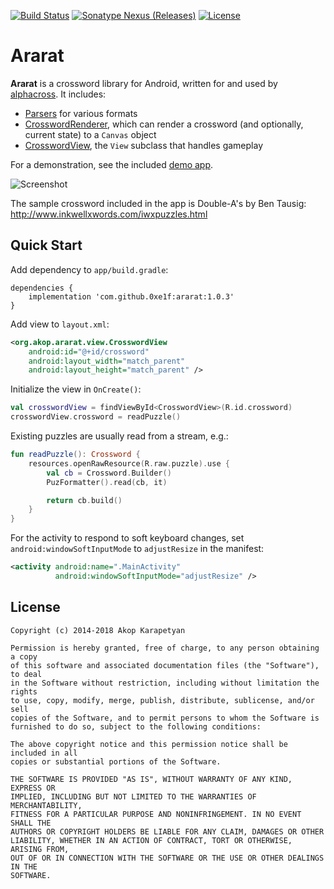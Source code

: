 [![Build Status](https://travis-ci.org/0xe1f/ararat.svg?branch=master)](https://travis-ci.org/0xe1f/ararat)
[![Sonatype Nexus (Releases)](https://img.shields.io/nexus/r/https/oss.sonatype.org/com.github.0xe1f/ararat.svg)](http://repo1.maven.org/maven2/com/github/0xe1f/ararat/)
[![License](https://img.shields.io/badge/license-MIT-4EB1BA.svg)](https://opensource.org/licenses/MIT)

Ararat
======

**Ararat** is a crossword library for Android, written for and used by
[alphacross](https://play.google.com/store/apps/details?id=org.akop.crosswords).
It includes:

* [Parsers](library/src/main/java/org/akop/ararat/io/) for various formats
* [CrosswordRenderer](library/src/main/java/org/akop/ararat/graphics/CrosswordRenderer.java),
which can render a crossword (and optionally, current state) to a `Canvas`
object
* [CrosswordView](library/src/main/java/org/akop/ararat/view/CrosswordView.java), the
`View` subclass that handles gameplay

For a demonstration, see the included [demo app](demo/).

![Screenshot](http://i.imgur.com/1lg7zhN.png)

The sample crossword included in the app is Double-A's by Ben Tausig:
http://www.inkwellxwords.com/iwxpuzzles.html

## Quick Start

Add dependency to `app/build.gradle`:

```
dependencies {
    implementation 'com.github.0xe1f:ararat:1.0.3'
}
```

Add view to `layout.xml`:

```xml
<org.akop.ararat.view.CrosswordView
    android:id="@+id/crossword"
    android:layout_width="match_parent"
    android:layout_height="match_parent" />
```

Initialize the view in `OnCreate()`:

```kotlin
val crosswordView = findViewById<CrosswordView>(R.id.crossword)
crosswordView.crossword = readPuzzle()
```

Existing puzzles are usually read from a stream, e.g.:

```kotlin
fun readPuzzle(): Crossword {
    resources.openRawResource(R.raw.puzzle).use {
        val cb = Crossword.Builder()
        PuzFormatter().read(cb, it)

        return cb.build()
    }
}
```

For the activity to respond to soft keyboard changes, set
`android:windowSoftInputMode` to `adjustResize` in the manifest:

```xml
<activity android:name=".MainActivity"
          android:windowSoftInputMode="adjustResize" />
```

## License

```
Copyright (c) 2014-2018 Akop Karapetyan

Permission is hereby granted, free of charge, to any person obtaining a copy
of this software and associated documentation files (the "Software"), to deal
in the Software without restriction, including without limitation the rights
to use, copy, modify, merge, publish, distribute, sublicense, and/or sell
copies of the Software, and to permit persons to whom the Software is
furnished to do so, subject to the following conditions:

The above copyright notice and this permission notice shall be included in all
copies or substantial portions of the Software.

THE SOFTWARE IS PROVIDED "AS IS", WITHOUT WARRANTY OF ANY KIND, EXPRESS OR
IMPLIED, INCLUDING BUT NOT LIMITED TO THE WARRANTIES OF MERCHANTABILITY,
FITNESS FOR A PARTICULAR PURPOSE AND NONINFRINGEMENT. IN NO EVENT SHALL THE
AUTHORS OR COPYRIGHT HOLDERS BE LIABLE FOR ANY CLAIM, DAMAGES OR OTHER
LIABILITY, WHETHER IN AN ACTION OF CONTRACT, TORT OR OTHERWISE, ARISING FROM,
OUT OF OR IN CONNECTION WITH THE SOFTWARE OR THE USE OR OTHER DEALINGS IN THE
SOFTWARE.
```